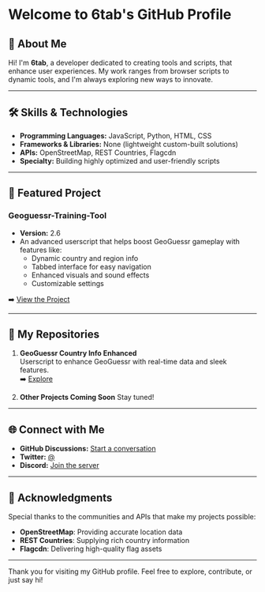 # Welcome to 6tab's GitHub Profile

## 🌟 About Me

Hi! I'm **6tab**, a developer dedicated to creating tools and scripts, that enhance user experiences. My work ranges from browser scripts to dynamic tools, and I'm always exploring new ways to innovate.

---

## 🛠️ Skills & Technologies

- **Programming Languages:** JavaScript, Python, HTML, CSS
- **Frameworks & Libraries:** None (lightweight custom-built solutions)
- **APIs:** OpenStreetMap, REST Countries, Flagcdn
- **Specialty:** Building highly optimized and user-friendly scripts

---

## 📌 Featured Project

### **Geoguessr-Training-Tool**

- **Version:** 2.6
- An advanced userscript that helps boost GeoGuessr gameplay with features like:
  - Dynamic country and region info
  - Tabbed interface for easy navigation
  - Enhanced visuals and sound effects
  - Customizable settings

➡️ [View the Project](https://github.com/6tab/Geoguessr-Training-Tool)

---

## 📂 My Repositories

1. **GeoGuessr Country Info Enhanced**\
   Userscript to enhance GeoGuessr with real-time data and sleek features.\
   ➡️ [Explore](https://github.com/6tab/Geoguessr-Training-Tool)

2. **Other Projects Coming Soon**
   Stay tuned!

---

## 🌐 Connect with Me

- **GitHub Discussions:** [Start a conversation](https://github.com/6tab)
- **Twitter:** [@](https://twitter.com/6tabb)
- **Discord:** [Join the server](https://discord.gg/REy3Fg8579)

---

## 🎉 Acknowledgments

Special thanks to the communities and APIs that make my projects possible:

- **OpenStreetMap**: Providing accurate location data
- **REST Countries**: Supplying rich country information
- **Flagcdn**: Delivering high-quality flag assets

---

Thank you for visiting my GitHub profile. Feel free to explore, contribute, or just say hi!

